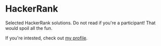 # HackerRank

Selected HackerRank solutions. Do not read if you're a participant! That would
spoil all the fun.

If you're intested, check out [my profile](https://www.hackerrank.com/mpillar).
